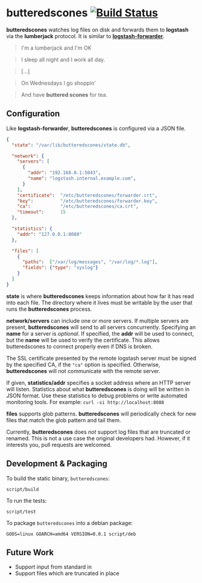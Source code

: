 # butteredscones [![Build Status](https://travis-ci.org/digitalocean/butteredscones.svg?branch=master)](https://travis-ci.org/digitalocean/butteredscones)

**butteredscones** watches log files on disk and forwards them to **logstash**
via the **lumberjack** protocol. It is similar to
[**logstash-forwarder**](https://github.com/elasticsearch/logstash-forwarder).

> I'm a lumberjack and I'm OK

> I sleep all night and I work all day.

> [...]

> On Wednesdays I go shoppin'

> And have **buttered scones** for tea.

## Configuration

Like **logstash-forwarder**, **butteredscones** is configured via a JSON file.

```json
{
  "state": "/var/lib/butteredscones/state.db",

  "network": {
    "servers": [
      {
        "addr": "192.168.0.1:5043",
        "name": "logstash.internal.example.com",
      }
    ],
    "certificate":  "/etc/butteredscones/forwarder.crt",
    "key":          "/etc/butteredscones/forwarder.key",
    "ca":           "/etc/butteredscones/ca.crt",
    "timeout":      15
  },

  "statistics": {
    "addr": "127.0.0.1:8088"
  },

  "files": [
    {
      "paths":  ["/var/log/messages", "/var/log/*.log"],
      "fields": {"type": "syslog"}
    }
  ]
}
```

**state** is where **butteredscones** keeps information about how far it has
read into each file. The directory where it lives must be writable by the
user that runs the **butteredscones** process.

**network/servers** can include one or more servers. If multiple servers are
present, **butteredscones** will send to all servers concurrently. Specifying
an **name** for a server is _optional_. If specified, the **addr** will be used
to connect, but the **name** will be used to verify the certificate. This
allows butteredscones to connect properly even if DNS is broken.

The SSL certificate presented by the remote logstash server must be signed by
the specified CA, if the `"ca"` option is specified. Otherwise,
**butteredscones** will not communicate with the remote server.

If given, **statistics/addr** specifies a socket address where an HTTP server
will listen. Statistics about what **butteredscones** is doing will be written
in JSON format. Use these statistics to debug problems or write automated
monitoring tools. For example: `curl -si http://localhost:8088`

**files** supports glob patterns. **butteredscones** will periodically check
for new files that match the glob pattern and tail them.

Currently, **butteredscones** does _not_ support log files that are truncated
or renamed. This is not a use case the original developers had. However, if it
interests you, pull requests are welcomed.

## Development & Packaging

To build the static binary, `butteredscones`:

```
script/build
```

To run the tests:

```
script/test
```

To package `butteredscones` into a debian package:

```
GOOS=linux GOARCH=amd64 VERSION=0.0.1 script/deb
```

## Future Work

* Support input from standard in 
* Support files which are truncated in place
